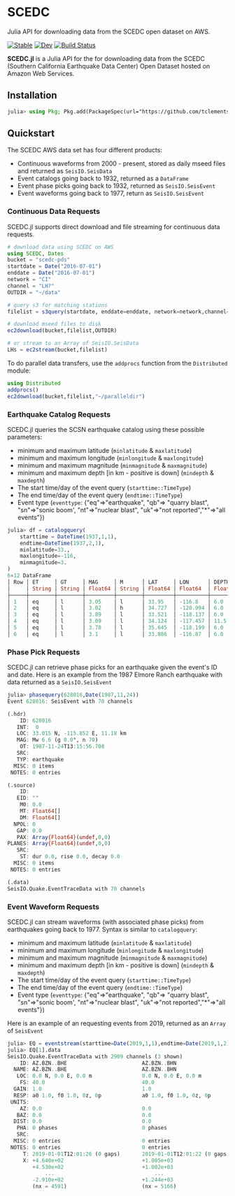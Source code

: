 # SCEDC

Julia API for downloading data from the SCEDC open dataset on AWS.

[![Stable](https://img.shields.io/badge/docs-stable-blue.svg)](https://tclements.github.io/SCEDC.jl/stable)
[![Dev](https://img.shields.io/badge/docs-dev-blue.svg)](https://tclements.github.io/SCEDC.jl/dev)
[![Build Status](https://travis-ci.com/tclements/SCEDC.jl.svg?branch=master)](https://travis-ci.com/tclements/SCEDC.jl)

**SCEDC.jl** is a Julia API for the for downloading data from the SCEDC (Southern
California Earthquake Data Center) Open Dataset hosted on Amazon Web Services.

## Installation

```julia
julia> using Pkg; Pkg.add(PackageSpec(url="https://github.com/tclements/SCEDC.jl", rev="master"))
```

## Quickstart

The SCEDC AWS data set has four different products:

- Continuous waveforms from 2000 - present, stored as daily mseed files and returned as `SeisIO.SeisData`
- Event catalogs going back to 1932, returned as a `DataFrame`
- Event phase picks going back to 1932, returned as `SeisIO.SeisEvent`
- Event waveforms going back to 1977, return as `SeisIO.SeisEvent`

### Continuous Data Requests
SCEDC.jl supports direct download and file streaming for continuous data requests. 

```julia
# download data using SCEDC on AWS
using SCEDC, Dates
bucket = "scedc-pds"
startdate = Date("2016-07-01")
enddate = Date("2016-07-01")
network = "CI"
channel = "LH?"
OUTDIR = "~/data"

# query s3 for matching stations
filelist = s3query(startdate, enddate=enddate, network=network,channel=channel)

# download mseed files to disk 
ec2download(bucket,filelist,OUTDIR)

# or stream to an Array of SeisIO.SeisData 
LHs = ec2stream(bucket,filelist)
```

To do parallel data transfers, use the `addprocs` function from the `Distributed` module: 
```julia
using Distributed
addprocs()
ec2download(bucket,filelist,"~/paralleldir")
```

### Earthquake Catalog Requests 

SCEDC.jl queries the SCSN earthquake catalog using these possible parameters:
- minimum and maximum latitude (`minlatitude` & `maxlatitude`)
- minimum and maximum longitude (`minlongitude` & `maxlongitude`)
- minimum and maximum magnitude (`minmagnitude` & `maxmagnitude`)
- minimum and maximum depth [in km - positive is down] (`mindepth` & `maxdepth`)
- The start time/day of the event query (`starttime::TimeType`)
- The end time/day of the event query (`endtime::TimeType`)
- Event type (`eventtype`: {"eq"=>"earthquake", "qb"=> "quarry blast", 
    "sn"=>"sonic boom', "nt"=>"nuclear blast", "uk"=>"not reported","*"=>"all events"})

```julia
julia> df = catalogquery(
    starttime = DateTime(1937,1,1),
    endtime=DateTime(1937,2,1),
    minlatitude=33.,
    maxlongitude=-116,
    minmagnitude=3.
)
6×12 DataFrame
│ Row │ ET     │ GT     │ MAG     │ M      │ LAT     │ LON      │ DEPTH   │ Q      │ EVID    │ NPH   │ NGRM  │ EVENTTIME              │
│     │ String │ String │ Float64 │ String │ Float64 │ Float64  │ Float64 │ String │ Int64   │ Int64 │ Int64 │ DateTime               │
├─────┼────────┼────────┼─────────┼────────┼─────────┼──────────┼─────────┼────────┼─────────┼───────┼───────┼────────────────────────┤
│ 1   │ eq     │ l      │ 3.05    │ l      │ 33.95   │ -116.8   │ 6.0     │ C      │ 3364067 │ 9     │ 0     │ 1937-01-09T10:41:00.64 │
│ 2   │ eq     │ l      │ 3.02    │ h      │ 34.727  │ -120.994 │ 6.0     │ D      │ 3364073 │ 7     │ 0     │ 1937-01-12T15:44:20.07 │
│ 3   │ eq     │ l      │ 3.89    │ l      │ 33.521  │ -118.137 │ 6.0     │ C      │ 3364076 │ 10    │ 0     │ 1937-01-15T18:35:46.75 │
│ 4   │ eq     │ l      │ 3.09    │ l      │ 34.124  │ -117.457 │ 11.5    │ B      │ 3364082 │ 13    │ 0     │ 1937-01-18T10:34:52.53 │
│ 5   │ eq     │ l      │ 3.78    │ l      │ 35.645  │ -118.199 │ 6.0     │ C      │ 3364084 │ 14    │ 0     │ 1937-01-19T23:57:38.42 │
│ 6   │ eq     │ l      │ 3.1     │ l      │ 33.886  │ -116.87  │ 6.0     │ C      │ 3364086 │ 8     │ 0     │ 1937-01-20T19:04:00.24 │
```

### Phase Pick Requests 
SCEDC.jl can retrieve phase picks for an earthquake given the event's ID and date. Here is an example from the 1987 Elmore Ranch earthquake with data returned as a `SeisIO.SeisEvent`

```julia
julia> phasequery(628016,Date(1987,11,24))
Event 628016: SeisEvent with 70 channels

(.hdr)
    ID: 628016
   INT:  0
   LOC: 33.015 N, -115.852 E, 11.18 km
   MAG: Mw 6.6 (g 0.0°, n 70)
    OT: 1987-11-24T13:15:56.708
   SRC:                                                                                                                                   
   TYP: earthquake                                                                                                                        
  MISC: 0 items
 NOTES: 0 entries

(.source)
    ID: 
   EID: ""
    M0: 0.0
    MT: Float64[]
    DM: Float64[]
  NPOL: 0
   GAP: 0.0
   PAX: Array{Float64}(undef,0,0)
PLANES: Array{Float64}(undef,0,0)
   SRC: 
    ST: dur 0.0, rise 0.0, decay 0.0                                            
  MISC: 0 items
 NOTES: 0 entries

(.data)
SeisIO.Quake.EventTraceData with 70 channels
```

### Event Waveform Requests
SCEDC.jl can stream waveforms (with associated phase picks) from earthquakes going back to 1977. Syntax is similar to `catalogquery`:
- minimum and maximum latitude (`minlatitude` & `maxlatitude`)
- minimum and maximum longitude (`minlongitude` & `maxlongitude`)
- minimum and maximum magnitude (`minmagnitude` & `maxmagnitude`)
- minimum and maximum depth [in km - positive is down] (`mindepth` & `maxdepth`)
- The start time/day of the event query (`starttime::TimeType`)
- The end time/day of the event query (`endtime::TimeType`)
- Event type (`eventtype`: {"eq"=>"earthquake", "qb"=> "quarry blast", 
    "sn"=>"sonic boom', "nt"=>"nuclear blast", "uk"=>"not reported","*"=>"all events"})
    
Here is an example of an requesting events from 2019, returned as an `Array` of `SeisEvent` 
```julia
julia> EQ = eventstream(starttime=Date(2019,1,1),endtime=Date(2019,1,2),minmagnitude=2.)
julia> EQ[1].data
SeisIO.Quake.EventTraceData with 2909 channels (3 shown)
    ID: AZ.BZN..BHE                        AZ.BZN..BHN                        AZ.BZN..BHZ                        …
  NAME: AZ.BZN..BHE                        AZ.BZN..BHN                        AZ.BZN..BHZ                        …
   LOC: 0.0 N, 0.0 E, 0.0 m                0.0 N, 0.0 E, 0.0 m                0.0 N, 0.0 E, 0.0 m                …
    FS: 40.0                               40.0                               40.0                               …
  GAIN: 1.0                                1.0                                1.0                                …
  RESP: a0 1.0, f0 1.0, 0z, 0p             a0 1.0, f0 1.0, 0z, 0p             a0 1.0, f0 1.0, 0z, 0p             …
 UNITS:                                                                                                          …
    AZ: 0.0                                0.0                                0.0                                …
   BAZ: 0.0                                0.0                                0.0                                …
  DIST: 0.0                                0.0                                0.0                                …
   PHA: 0 phases                           0 phases                           0 phases                           …
   SRC:                                                                                                          …
  MISC: 0 entries                          0 entries                          0 entries                          …
 NOTES: 0 entries                          0 entries                          0 entries                          …
     T: 2019-01-01T12:01:26 (0 gaps)       2019-01-01T12:01:22 (0 gaps)       2019-01-01T12:01:25 (0 gaps)       …
     X: +4.640e+02                         +1.005e+03                         +2.992e+03                         …
        +4.530e+02                         +1.002e+03                         +2.981e+03                         …
            ...                                ...                                ...                            …
        -2.910e+02                         +1.244e+03                         +2.671e+03                         …
        (nx = 4591)                        (nx = 5166)                        (nx = 4824)                        …
```
